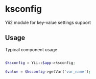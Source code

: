 # ksconfig
Yii2 module for key-value settings support


Usage
-----


Typical component usage

```php

$ksconfig = Yii::$app->ksconfig;

$value = $ksconfig->getVar('var_name');

```